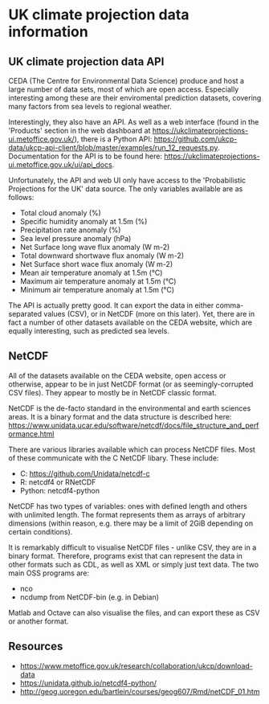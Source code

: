 # UK climate projection data information
## UK climate projection data API

CEDA (The Centre for Environmental Data Science) produce and host a large number of data sets, most of which are open access.
Especially interesting among these are their enviromental prediction datasets, covering many factors from sea levels
to regional weather.

Interestingly, they also have an API. As well as a web interface (found in the 'Products' section in the web dashboard
at https://ukclimateprojections-ui.metoffice.gov.uk/), there is a Python API: 
https://github.com/ukcp-data/ukcp-api-client/blob/master/examples/run_12_requests.py. Documentation for the API is to 
be found here: https://ukclimateprojections-ui.metoffice.gov.uk/ui/api_docs.

Unfortunately, the API and web UI only have access to the 'Probabilistic Projections for the UK' data source. The only variables available are as follows:
  - Total cloud anomaly (%)
  - Specific humidity anomaly at 1.5m (%)
  - Precipitation rate anomaly (%)
  - Sea level pressure anomaly (hPa)
  - Net Surface long wave flux anomaly (W m-2)
  - Total downward shortwave flux anomaly (W m-2)
  - Net Surface short wace flux anomaly (W m-2)
  - Mean air temperature anomaly at 1.5m (°C)
  - Maximum air temperature anomaly at 1.5m (°C)
  - Minimum air temperature anomaly at 1.5m (°C)

The API is actually pretty good. It can export the data in either comma-separated values (CSV), or in NetCDF (more on this later). 
Yet, there are in fact a number of other datasets available on the CEDA website, which are equally interesting, such as 
predicted sea levels.

## NetCDF

All of the datasets available on the CEDA website, open access or otherwise, appear to be in just NetCDF format (or as seemingly-corrupted CSV files). They appear to mostly be in NetCDF classic format.

NetCDF is the de-facto standard in the environmental and earth sciences areas. It is a binary format and the data structure is described here: https://www.unidata.ucar.edu/software/netcdf/docs/file_structure_and_performance.html

There are various libraries available which can process NetCDF files. Most of these communicate with the C NetCDF libary. These include:
  - C: https://github.com/Unidata/netcdf-c
  - R: netcdf4 or RNetCDF
  - Python: netcdf4-python

NetCDF has two types of variables: ones with defined length and others with unlimited length. The format represents them as arrays of arbitrary dimensions (within reason, e.g. there may be a limit of 2GiB depending on certain conditions).

It is remarkably difficult to visualise NetCDF files - unlike CSV, they are in a binary format. Therefore, programs exist that can represent the data in other formats such as CDL, as well as
XML or simply just text data. The two main OSS programs are:
  - nco
  - ncdump from NetCDF-bin (e.g. in Debian)

Matlab and Octave can also visualise the files, and can export these as CSV or another format.

## Resources

- https://www.metoffice.gov.uk/research/collaboration/ukcp/download-data
- https://unidata.github.io/netcdf4-python/
- http://geog.uoregon.edu/bartlein/courses/geog607/Rmd/netCDF_01.htm
